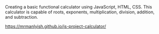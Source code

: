 Creating a basic functional calculator using JavaScript, HTML, CSS. 
This calculator is capable of roots, exponents, multiplication, division, addition, and subtraction.

https://mrmanlyish.github.io/js-project-calculator/
